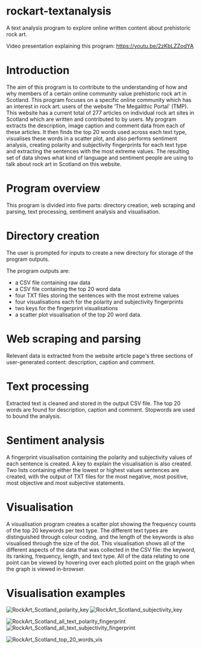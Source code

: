 # rockart-textanalysis
A text analysis program to explore online written content about prehistoric rock art.

Video presentation explaining this program: https://youtu.be/2zKbLZZodYA 

# Introduction
The aim of this program is to contribute to the understanding of how and why members of a certain online community value prehistoric rock art in Scotland. This program focuses on a specific online community which has an interest in rock art: users of the website ‘The Megalithic Portal’ (TMP). This website has a current total of 277 articles on individual rock art sites in Scotland which are written and contributed to by users. My program extracts the description, image caption and comment data from each of these articles. It then finds the top 20 words used across each text type, visualises these words in a scatter plot, and also performs sentiment analysis, creating polarity and subjectivity fingerprints for each text type and extracting the sentences with the most extreme values. The resulting set of data shows what kind of language and sentiment people are using to talk about rock art in Scotland on this website.

# Program overview
This program is divided into five parts: directory creation, web scraping and parsing, text processing, sentiment analysis and visualisation.

# Directory creation
The user is prompted for inputs to create a new directory for storage of the program outputs. 

The program outputs are: 
- a CSV file containing raw data
- a CSV file containing the top 20 word data
- four TXT files storing the sentences with the most extreme values
- four visualisations each for the polarity and subjectivity fingerprints
- two keys for the fingerprint visualisations
- a scatter plot visualisation of the top 20 word data. 

# Web scraping and parsing
Relevant data is extracted from the website article page's three sections of user-generated content: description, caption and comment.

# Text processing
Extracted text is cleaned and stored in the output CSV file. The top 20 words are found for description, caption and comment. Stopwords are used to bound the analysis.

# Sentiment analysis
A fingerprint visualisation containing the polarity and subjectivity values of each sentence is created. A key to explain the visualisation is also created. Two lists containing either the lowest or highest values sentences are created, with the output of TXT files for the most negative, most positive, most objective and most subjective statements.

# Visualisation
A visualisation program creates a scatter plot showing the frequency counts of the top 20 keywords per text type. The different text types are distinguished through colour coding, and the length of the keywords is also visualised through the size of the dot. This visualisation shows all of the different aspects of the data that was collected in the CSV file: the keyword, its ranking, frequency, length, and text type. All of the data relating to one point can be viewed by hovering over each plotted point on the graph when the graph is viewed in-browser.

# Visualisation examples
![RockArt_Scotland_polarity_key](https://user-images.githubusercontent.com/81825476/137632961-a912e2e8-90c2-44c5-8a88-758e7d1108fd.png)
![RockArt_Scotland_subjectivity_key](https://user-images.githubusercontent.com/81825476/137632962-7b482c55-4451-4f4a-979c-4e03227110ae.png)

![RockArt_Scotland_all_text_polarity_fingerprint](https://user-images.githubusercontent.com/81825476/137632947-17d031a9-5872-4311-88cf-54fddc30afe7.png)![RockArt_Scotland_all_text_subjectivity_fingerprint](https://user-images.githubusercontent.com/81825476/137632959-a6d5500d-f227-43f8-92de-610de9cb6129.png)

![RockArt_Scotland_top_20_words_vis](https://user-images.githubusercontent.com/81825476/137632968-7e920420-b65c-4413-9fa8-30bbd697a6fd.png)
